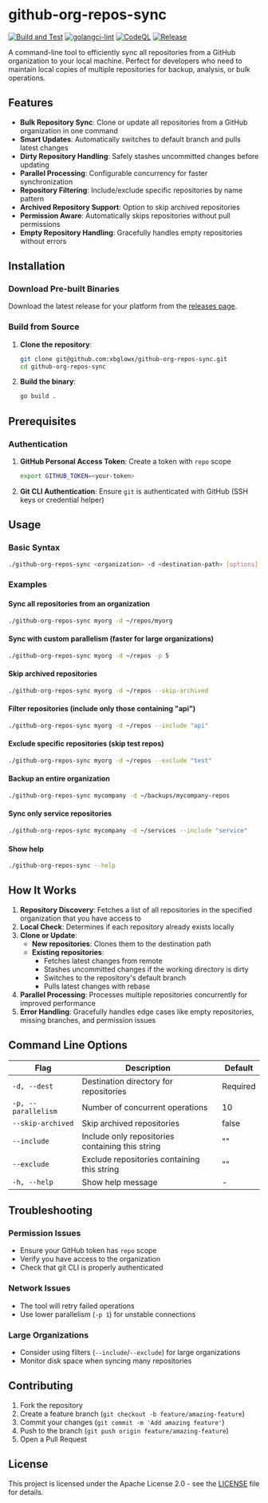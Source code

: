 # github-org-repos-sync

[![Build and Test](https://github.com/xbglowx/github-org-repos-sync/actions/workflows/build-test.yaml/badge.svg)](https://github.com/xbglowx/github-org-repos-sync/actions/workflows/build-test.yaml) [![golangci-lint](https://github.com/xbglowx/github-org-repos-sync/actions/workflows/golangci-lint.yml/badge.svg)](https://github.com/xbglowx/github-org-repos-sync/actions/workflows/golangci-lint.yml) [![CodeQL](https://github.com/xbglowx/github-org-repos-sync/actions/workflows/codeql-analysis.yml/badge.svg)](https://github.com/xbglowx/github-org-repos-sync/actions/workflows/codeql-analysis.yml) [![Release](https://github.com/xbglowx/github-org-repos-sync/actions/workflows/create-release.yaml/badge.svg)](https://github.com/xbglowx/github-org-repos-sync/actions/workflows/create-release.yaml)

A command-line tool to efficiently sync all repositories from a GitHub organization to your local machine. Perfect for developers who need to maintain local copies of multiple repositories for backup, analysis, or bulk operations. 

## Features

- **Bulk Repository Sync**: Clone or update all repositories from a GitHub organization in one command
- **Smart Updates**: Automatically switches to default branch and pulls latest changes
- **Dirty Repository Handling**: Safely stashes uncommitted changes before updating
- **Parallel Processing**: Configurable concurrency for faster synchronization
- **Repository Filtering**: Include/exclude specific repositories by name pattern
- **Archived Repository Support**: Option to skip archived repositories
- **Permission Aware**: Automatically skips repositories without pull permissions
- **Empty Repository Handling**: Gracefully handles empty repositories without errors

## Installation

### Download Pre-built Binaries

Download the latest release for your platform from the [releases page](https://github.com/xbglowx/github-org-repos-sync/releases).

### Build from Source

1. **Clone the repository**:
   ```bash
   git clone git@github.com:xbglowx/github-org-repos-sync.git
   cd github-org-repos-sync
   ```

2. **Build the binary**:
   ```bash
   go build .
   ```

## Prerequisites

### Authentication

1. **GitHub Personal Access Token**: Create a token with `repo` scope
   ```bash
   export GITHUB_TOKEN=<your-token>
   ```

2. **Git CLI Authentication**: Ensure `git` is authenticated with GitHub (SSH keys or credential helper)

## Usage

### Basic Syntax

```bash
./github-org-repos-sync <organization> -d <destination-path> [options]
```

### Examples

#### Sync all repositories from an organization
```bash
./github-org-repos-sync myorg -d ~/repos/myorg
```

#### Sync with custom parallelism (faster for large organizations)
```bash
./github-org-repos-sync myorg -d ~/repos -p 5
```

#### Skip archived repositories
```bash
./github-org-repos-sync myorg -d ~/repos --skip-archived
```

#### Filter repositories (include only those containing "api")
```bash
./github-org-repos-sync myorg -d ~/repos --include "api"
```

#### Exclude specific repositories (skip test repos)
```bash
./github-org-repos-sync myorg -d ~/repos --exclude "test"
```

#### Backup an entire organization
```bash
./github-org-repos-sync mycompany -d ~/backups/mycompany-repos
```

#### Sync only service repositories
```bash
./github-org-repos-sync mycompany -d ~/services --include "service"
```

#### Show help
```bash
./github-org-repos-sync --help
```

## How It Works

1. **Repository Discovery**: Fetches a list of all repositories in the specified organization that you have access to
2. **Local Check**: Determines if each repository already exists locally
3. **Clone or Update**:
   - **New repositories**: Clones them to the destination path
   - **Existing repositories**: 
     - Fetches latest changes from remote
     - Stashes uncommitted changes if the working directory is dirty
     - Switches to the repository's default branch
     - Pulls latest changes with rebase
4. **Parallel Processing**: Processes multiple repositories concurrently for improved performance
5. **Error Handling**: Gracefully handles edge cases like empty repositories, missing branches, and permission issues

## Command Line Options

| Flag | Description | Default |
|------|-------------|---------|
| `-d, --dest` | Destination directory for repositories | Required |
| `-p, --parallelism` | Number of concurrent operations | 10 |
| `--skip-archived` | Skip archived repositories | false |
| `--include` | Include only repositories containing this string | "" |
| `--exclude` | Exclude repositories containing this string | "" |
| `-h, --help` | Show help message | - |

## Troubleshooting

### Permission Issues
- Ensure your GitHub token has `repo` scope
- Verify you have access to the organization
- Check that git CLI is properly authenticated

### Network Issues
- The tool will retry failed operations
- Use lower parallelism (`-p 1`) for unstable connections

### Large Organizations
- Consider using filters (`--include`/`--exclude`) for large organizations
- Monitor disk space when syncing many repositories

## Contributing

1. Fork the repository
2. Create a feature branch (`git checkout -b feature/amazing-feature`)
3. Commit your changes (`git commit -m 'Add amazing feature'`)
4. Push to the branch (`git push origin feature/amazing-feature`)
5. Open a Pull Request

## License

This project is licensed under the Apache License 2.0 - see the [LICENSE](LICENSE) file for details.
